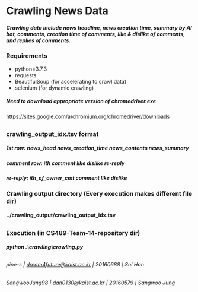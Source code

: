 # Crawling News Data

##### Crawling data include news headline, news creation time, summary by AI bot, comments, creation time of comments, like & dislike of comments, and replies of comments.

### Requirements
- python=3.7.3
- requests
- BeautifulSoup (for accelerating to crawl data)
- selenium (for dynamic crawling)

##### Need to download appropriate version of chromedriver.exe
https://sites.google.com/a/chromium.org/chromedriver/downloads

##
### crawling_output_idx.tsv format
##### 1st row: news_head news_creation_time news_contents news_summary
##### comment row: ith comment like dislike re-reply
##### re-reply: ith_of_owner_cmt comment like dislike
### Crawling output directory (Every execution makes different file dir)
#### ../crawling_output/crawling_output_idx.tsv

##
### Execution (in CS489-Team-14-repository dir)
##### python .\crawling\crawling.py

##
###### pine-s | dream4future@kaist.ac.kr | 20160688 | Sol Han
###### SangwooJung98 | dan0130@kaist.ac.kr | 20160579 | Sangwoo Jung
